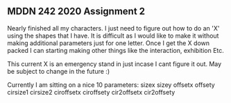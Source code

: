 ## MDDN 242 2020 Assignment 2

Nearly finished all my characters. I just need to figure out how to do an 'X' using the shapes that I have. It is difficult as I would like to make it without making additional parameters just for one letter. Once I get the X down packed I can starting making other things like the interaction, exhibition Etc.

This current X is an emergency stand in just incase I cant figure it out. May be subject to change in the future :)

Currently I am sitting on a nice 10 parameters:
sizex
sizey
offsetx
offsety
cirsize1
cirsize2
ciroffsetx
ciroffsety
cir2offsetx
cir2offsety
